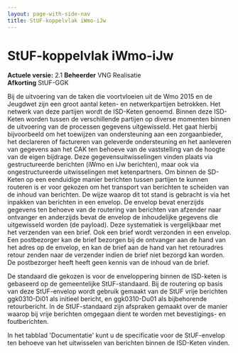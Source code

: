 ```yaml
---
layout: page-with-side-nav
title: StUF-koppelvlak iWmo-iJw
---
```

# StUF-koppelvlak iWmo-iJw

**Actuele versie:** 2.1 
**Beheerder**  VNG Realisatie<br/>
**Afkorting**  StUF-GGK

Bij de uitvoering van de taken die voortvloeien uit de Wmo 2015 en de Jeugdwet zijn een groot aantal keten- en netwerkpartijen betrokken. Het netwerk van deze partijen wordt de ISD-Keten genoemd. Binnen deze ISD-Keten worden tussen de verschillende partijen op diverse momenten binnen de uitvoering van de processen gegevens uitgewisseld. Het gaat hierbij bijvoorbeeld om het toewijzen van ondersteuning aan een zorgaanbieder, het declareren of factureren van geleverde ondersteuning en het aanleveren van gegevens aan het CAK ten behoeve van de vaststelling van de hoogte van de eigen bijdrage. Deze gegevensuitwisselingen vinden plaats via gestructureerde berichten (iWmo en iJw berichten), maar ook via ongestructureerde uitwisselingen met ketenpartners. Om binnen de SD-Keten op een eenduidige manier berichten tussen partijen te kunnen routeren is er voor gekozen om het transport van berichten te scheiden van de inhoud van berichten. De wijze waarop dit tot stand is gebracht is via het inpakken van berichten in een envelop. De envelop bevat enerzijds gegevens ten behoeve van de routering van berichten van afzender naar ontvanger en anderzijds bevat de envelop de inhoudelijke gegevens die uitgewisseld worden (de payload). Deze systematiek is vergelijkbaar met het verzenden van een brief. Ook een brief wordt verzonden in een envelop. Een postbezorger kan de brief bezorgen bij de ontvanger aan de hand van het adres op de envelop, en kan de brief aan de hand van het retouradres retour zenden naar de verzender indien de brief niet bezorgd kan worden. De postbezorger heeft heeft geen kennis van de inhoud van de brief.

De standaard die gekozen is voor de enveloppering binnen de ISD-keten is gebaseerd op de gemeentelijke StUF-standaard. Bij de routering op basis van deze StUF-envelop wordt gebruik gemaakt van de StUF vrije berichten ggk0310-Di01 als initieel bericht, en ggk0310-Du01 als bijbehorende retourbericht. In de StUF-standaard zijn afspraken gemaakt over de manier waarop bij vrije berichten omgegaan dient te worden met bevestigings- en foutberichten.

In het tabblad 'Documentatie' kunt u de specificatie voor de StUF-envelop ten behoeve van het uitwisselen van berichten binnen de ISD-Keten vinden.